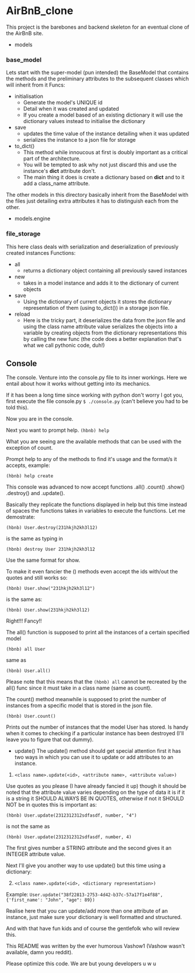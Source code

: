 # AirBnB_clone
This project is the barebones and backend skeleton for an eventual clone of the
AirBnB site.
+ models


### base_model

Lets start with the super-model (pun intended) the BaseModel that contains the methods and the preliminary attributes to the subsequent classes which will inherit from it
Funcs:
- initialisation
	- Generate the model's UNIQUE id
	- Detail when it was created and updated
	- If you create a model based of an existing dictionary it will use the dictionary values instead to initialise the dictionary
- save
	- updates the time value of the instance detailing when it was updated
	- serializes the instance to a json file for storage
- to_dict()
	- This method while innoucous at first is doubly important as a critical part of the architecture.
	- You will be tempted to ask why not just discard this and use the instance's __dict__ attribute don't.
	- The main thing it does is create a dictionary based on __dict__ and to it add a class_name attribute.

The other models in this directory basically inherit from the BaseModel with the files
just detailing extra attributes it has to distinguish each from the other.

+ models.engine


### file_storage

This here class deals with serialization and deserialization of previously created instances
Functions:
- all
	- returns a dictionary object containing all previously saved instances
- new
	- takes in a model instance and adds it to the dictionary of current objects
- save
	- Using the dictionary of current objects it stores the dictionary representation of them (using to_dict()) in a storage json file.
- reload
	- Here is the tricky part, it deserializes the data from the json file and using the class name attribute value serializes the objects into a variable by creating objects from the dictionary representations this by calling the new func (the code does a better explanation that's what we call pythonic code, duh!)

## Console

The console. Venture into the console.py file to its inner workings. Here we entail about how it works without getting into its mechanics.

If it has been a long time since working with python don't worry I got you, first execute the file console.py `$ ./console.py` (can't believe you had to be told this).

Now you are in the console.

Next you want to prompt help.
`(hbnb) help`

What you are seeing are the available methods that can be used with the exception of count.

Prompt help to any of the methods to find it's usage and the format/s it accepts, example:

`(hbnb) help create`

This console was advanced to now accept functions .all() .count()  .show() .destroy() and .update().

Basically they replicate the functions displayed in help but this time instead of spaces the functions takes in variables to execute the functions. Let me demostrate:

`(hbnb) User.destroy(231hkjh2kh3l12)`

is the same as typing in

`(hbnb) destroy User 231hkjh2kh3l12`

Use the same format for show.

To make it even fancier the () methods even accept the ids with/out the quotes and still works so:

`(hbnb) User.show("231hkjh2kh3l12")`

is the same as:

`(hbnb) User.show(231hkjh2kh3l12)`

Right!!! Fancy!!

The all() function is supposed to print all the instances of a certain specified model

`(hbnb) all User`

same as 

`(hbnb) User.all()`

Please note that this means that the `(hbnb) all` cannot be recreated by the all() func since it must take in a class name (same as count).

The count() method meanwhile is supposed to print the number of instances from a specific model that is stored in the json file.

`(hbnb) User.count()`

Prints out the number of instances that the model User has stored. Is handy when it comes to checking if a particular instance has been destroyed (I'll leave you to figure that out dummy).

+ update()
The update() method should get special attention first it has two ways in which you can use it to update or add attributes to an instance.

1. `<class name>.update(<id>, <attribute name>, <attribute value>)`

Use quotes as you please (I have already fancied it up) though it should be noted that the attribute value varies depending on the type of data it is if it is a string it SHOULD ALWAYS BE IN QUOTES, otherwise if not it SHOULD NOT be in quotes this is important as:

`(hbnb) User.update(2312312312sdfasdf, number, "4")`

is not the same as

`(hbnb) User.update(2312312312sdfasdf, number, 4)`

The first gives number a STRING attribute and the second gives it an INTEGER attribute value.


Next I'll give you another way to use update() but this time using a dictionary:

2. `<class name>.update(<id>, <dictionary representation>)`

Example:
`User.update("38f22813-2753-4d42-b37c-57a17f1e4f88", {'first_name': "John", "age": 89})`

Realise here that you can update/add more than one attribute of an instance, just make sure your dictionary is well formatted and structured.

And with that have fun kids and of course the gentlefolk who will review this.

This README was written by the ever humorous Vashow1 (Vashow wasn't available, damn you reddit).



Please optimize this code. We are but young developers u w u

